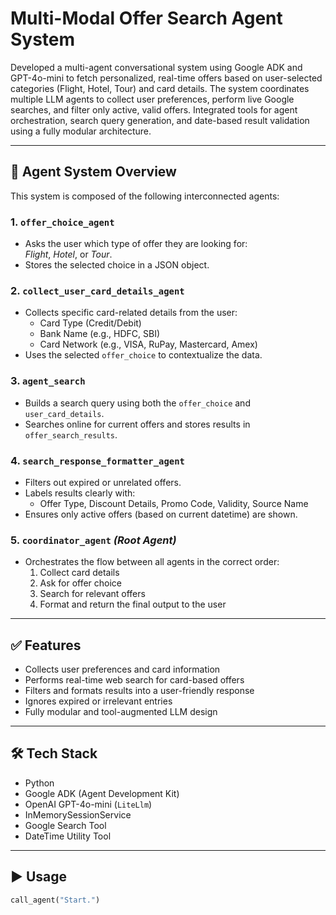 # Multi-Modal Offer Search Agent System

Developed a multi-agent conversational system using Google ADK and GPT-4o-mini to fetch personalized, real-time offers based on user-selected categories (Flight, Hotel, Tour) and card details.
The system coordinates multiple LLM agents to collect user preferences, perform live Google searches, and filter only active, valid offers.
Integrated tools for agent orchestration, search query generation, and date-based result validation using a fully modular architecture.

---

## 🔁 Agent System Overview

This system is composed of the following interconnected agents:

### 1. `offer_choice_agent`
- Asks the user which type of offer they are looking for:  
  _Flight_, _Hotel_, or _Tour_.
- Stores the selected choice in a JSON object.

### 2. `collect_user_card_details_agent`
- Collects specific card-related details from the user:
  - Card Type (Credit/Debit)
  - Bank Name (e.g., HDFC, SBI)
  - Card Network (e.g., VISA, RuPay, Mastercard, Amex)
- Uses the selected `offer_choice` to contextualize the data.

### 3. `agent_search`
- Builds a search query using both the `offer_choice` and `user_card_details`.
- Searches online for current offers and stores results in `offer_search_results`.

### 4. `search_response_formatter_agent`
- Filters out expired or unrelated offers.
- Labels results clearly with:
  - Offer Type, Discount Details, Promo Code, Validity, Source Name
- Ensures only active offers (based on current datetime) are shown.

### 5. `coordinator_agent` *(Root Agent)*
- Orchestrates the flow between all agents in the correct order:
  1. Collect card details
  2. Ask for offer choice
  3. Search for relevant offers
  4. Format and return the final output to the user

---

## ✅ Features

- Collects user preferences and card information  
- Performs real-time web search for card-based offers  
- Filters and formats results into a user-friendly response  
- Ignores expired or irrelevant entries  
- Fully modular and tool-augmented LLM design

---

## 🛠️ Tech Stack

- Python  
- Google ADK (Agent Development Kit)  
- OpenAI GPT-4o-mini (`LiteLlm`)  
- InMemorySessionService  
- Google Search Tool  
- DateTime Utility Tool

---

## ▶️ Usage

```python
call_agent("Start.")
